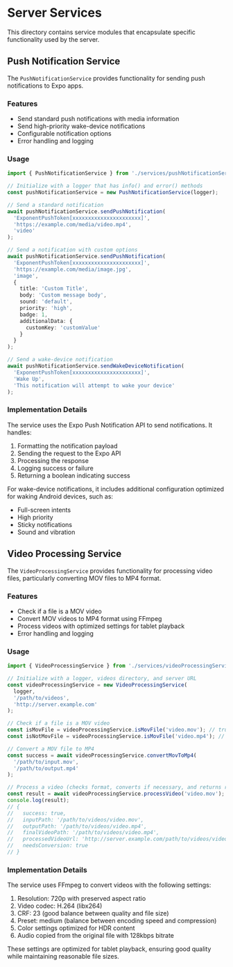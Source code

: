 # Server Services

This directory contains service modules that encapsulate specific functionality used by the server.

## Push Notification Service

The `PushNotificationService` provides functionality for sending push notifications to Expo apps.

### Features

- Send standard push notifications with media information
- Send high-priority wake-device notifications
- Configurable notification options
- Error handling and logging

### Usage

```typescript
import { PushNotificationService } from './services/pushNotificationService.ts';

// Initialize with a logger that has info() and error() methods
const pushNotificationService = new PushNotificationService(logger);

// Send a standard notification
await pushNotificationService.sendPushNotification(
  'ExponentPushToken[xxxxxxxxxxxxxxxxxxxxxx]',
  'https://example.com/media/video.mp4',
  'video'
);

// Send a notification with custom options
await pushNotificationService.sendPushNotification(
  'ExponentPushToken[xxxxxxxxxxxxxxxxxxxxxx]',
  'https://example.com/media/image.jpg',
  'image',
  {
    title: 'Custom Title',
    body: 'Custom message body',
    sound: 'default',
    priority: 'high',
    badge: 1,
    additionalData: {
      customKey: 'customValue'
    }
  }
);

// Send a wake-device notification
await pushNotificationService.sendWakeDeviceNotification(
  'ExponentPushToken[xxxxxxxxxxxxxxxxxxxxxx]',
  'Wake Up',
  'This notification will attempt to wake your device'
);
```

### Implementation Details

The service uses the Expo Push Notification API to send notifications. It handles:

1. Formatting the notification payload
2. Sending the request to the Expo API
3. Processing the response
4. Logging success or failure
5. Returning a boolean indicating success

For wake-device notifications, it includes additional configuration optimized for waking Android devices, such as:

- Full-screen intents
- High priority
- Sticky notifications
- Sound and vibration

## Video Processing Service

The `VideoProcessingService` provides functionality for processing video files, particularly converting MOV files to MP4 format.

### Features

- Check if a file is a MOV video
- Convert MOV videos to MP4 format using FFmpeg
- Process videos with optimized settings for tablet playback
- Error handling and logging

### Usage

```typescript
import { VideoProcessingService } from './services/videoProcessingService.ts';

// Initialize with a logger, videos directory, and server URL
const videoProcessingService = new VideoProcessingService(
  logger,
  '/path/to/videos',
  'http://server.example.com'
);

// Check if a file is a MOV video
const isMovFile = videoProcessingService.isMovFile('video.mov'); // true
const isNotMovFile = videoProcessingService.isMovFile('video.mp4'); // false

// Convert a MOV file to MP4
const success = await videoProcessingService.convertMovToMp4(
  '/path/to/input.mov',
  '/path/to/output.mp4'
);

// Process a video (checks format, converts if necessary, and returns result)
const result = await videoProcessingService.processVideo('video.mov');
console.log(result);
// {
//   success: true,
//   inputPath: '/path/to/videos/video.mov',
//   outputPath: '/path/to/videos/video.mp4',
//   finalVideoPath: '/path/to/videos/video.mp4',
//   processedVideoUrl: 'http://server.example.com/path/to/videos/video.mp4',
//   needsConversion: true
// }
```

### Implementation Details

The service uses FFmpeg to convert videos with the following settings:

1. Resolution: 720p with preserved aspect ratio
2. Video codec: H.264 (libx264)
3. CRF: 23 (good balance between quality and file size)
4. Preset: medium (balance between encoding speed and compression)
5. Color settings optimized for HDR content
6. Audio copied from the original file with 128kbps bitrate

These settings are optimized for tablet playback, ensuring good quality while maintaining reasonable file sizes.
